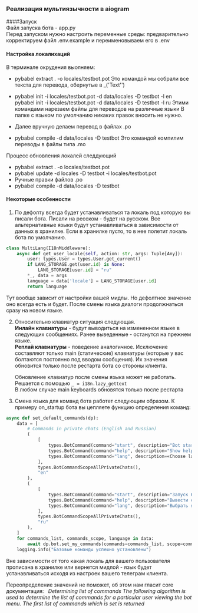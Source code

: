 ### Реализация мультиязычности в aiogram 

####Запуск  
Файл запуска бота - app.py  
Перед запуском нужно настроить переменные среды: 
предварительно корректируем файл .env.example 
и переименовываем его в .env

####  Настройка локалихаций
В терминале окрудения выолняем: 
* pybabel extract . -o locales/testbot.pot
Это командой мы собрали все текста для перевода, обернутые в _('Text'')

* pybabel init -i locales/testbot.pot -d data/locales -D testbot -l en
pybabel init -i locales/testbot.pot -d data/locales -D testbot -l ru
Этими командами нарезаем файлы для переводов на различные языки
В папке с языком по умолчанию никаких правок вносить не нужно. 

* Далее вручную делаем перевод в файлах .po

* pybabel compile -d data/locales -D testbot
Это командой компилим переводы в файлы типа .mo


Процесс обновления локалей следдующий
* pybabel extract . -o locales/testbot.pot
* pybabel update -d locales -D testbot -i locales/testbot.pot 
* Ручные правки файлов .po
* pybabel compile -d data/locales -D testbot

#### Некоторые особенности
1) По дефолту всегда будет устанавливаться та локаль под которую вы писали бота. 
   Писали на ресском  - будет на русском. Все альтернативные языки будут устанавливаться в зависимости от данных в хранилке. 
   Если в хранилке пусто, то в нее полетит локаль бота по умолчанию.
   
```python
class MultiLang(I18nMiddleware):
    async def get_user_locale(self, action: str, args: Tuple[Any]):
        user: types.User = types.User.get_current()
        if LANG_STORAGE.get(user.id) is None:
            LANG_STORAGE[user.id] = "ru"
        *_, data = args
        language = data['locale'] = LANG_STORAGE[user.id]
        return language
```

Тут вообще зависит от настройки вашей мидлы. Но дефолтное значение оно всегда есть и будет. 
После смены языка диалоги продолжнаться сразу на новом языке. 

2) Относительно клавиатур ситуация следующая.  
   **Инлайн клавиатуры** - будут выводиться на измененном языке в следующих сообщениях. Ранее выведенные - останутся на прежнем языке.  
   **Реплай клавиатуры** - поведение аналогичное. Исключение составляют только main (статические) клавиатуры (которые у вас болтаются постоянно под вводом сообщения). Их значения обновится только после рестарта бота со стороны клиента.  
   

   Обновление клавиатур после смены языка может не работать. 
   Решается с помощью ```_ = i18n.lazy_gettext  ```  
   В любом случае main keyboards обновятся только после рестарта


3) Смена языка для команд бота работет следующим образом. 
К примеру on_startup бота вы цепляете функцию определения команд: 

```python
async def set_default_commands(dp):
    data = [
        # Commands in private chats (English and Russian)
        (
            [
                types.BotCommand(command="start", description="Bot start"),
                types.BotCommand(command="help", description="Show help"),
                types.BotCommand(command="lang", description=«Сhoose language")
            ],
            types.BotCommandScopeAllPrivateChats(),
            "en"
        ),
        (
            [
                types.BotCommand(command="start", description="Запуск бота"),
                types.BotCommand(command="help", description="Вывести справку"),
                types.BotCommand(command="lang", description="Выбрать язык")
            ],
            types.BotCommandScopeAllPrivateChats(),
            "ru"
        ),
    ]
    for commands_list, commands_scope, language in data:
        await dp.bot.set_my_commands(commands=commands_list, scope=commands_scope, language_code=language)
    logging.info("Базовые команды успешно установлены")
```

Вне зависимости от того какая локаль для вашего пользователя прописана в хранилке или вернется мидлой - язык будет устанавливаться исходя из настроек вашего телеграм клиента.  

Переопределение значений не поможет, об этом нам гласит core документация:  
*Determining list of commands
The following algorithm is used to determine the list of commands for a particular user viewing the bot menu. The first list of commands which is set is returned*